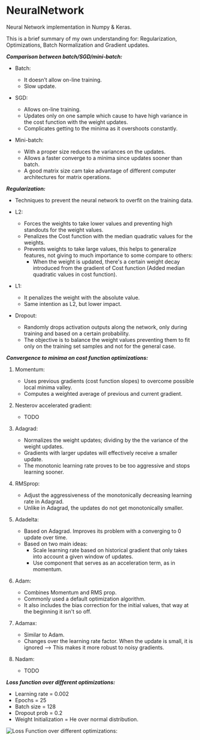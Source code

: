 # NeuralNetwork
Neural Network implementation in Numpy & Keras. 

This is a brief summary of my own understanding for: Regularization, Optimizations, Batch Normalization and Gradient updates.

_**Comparison between batch/SGD/mini-batch:**_
* Batch:
  * It doesn’t allow on-line training.
  * Slow update.

* SGD:
  * Allows on-line training.
  * Updates only on one sample which cause to have high variance in the cost function with the weight updates.
  * Complicates getting to the minima as it overshoots constantly.

* Mini-batch:
  * With a proper size reduces the variances on the updates.
  * Allows a faster converge to a minima since updates sooner than batch.
  * A good matrix size cam take advantage of different computer architectures for matrix operations.

_**Regularization:**_
* Techniques to prevent the neural network to overfit on the training data.
* L2:
  * Forces the weights to take lower values and preventing high standouts for the weight values.
  * Penalizes the Cost function with the median quadratic values for the weights.
  * Prevents weights to take large values, this helps to generalize features, not giving to much importance to some compare to others:
    * When the weight is updated, there's a certain weight decay introduced from the gradient of Cost function (Added median quadratic values in cost function).

* L1:
  * It penalizes the weight with the absolute value.
  * Same intention as L2, but lower impact.

* Dropout:
  * Randomly drops activation outputs along the network, only during training and based on a certain probability.
  * The objective is to balance the weight values preventing them to fit only on the training set samples and not for the general case.


_**Convergence to minima on cost function optimizations:**_
1. Momentum:
    * Uses previous gradients (cost function slopes) to overcome possible local minima valley.
    * Computes a weighted average of previous and current gradient.

2. Nesterov accelerated gradient:
    * TODO

3. Adagrad:
    * Normalizes the weight updates; dividing by the the variance of the weight updates.
    * Gradients with larger updates will effectively receive a smaller update.
    * The monotonic learning rate proves to be too aggressive and stops learning sooner.

4. RMSprop:
    * Adjust the aggressiveness of the monotonically decreasing learning rate in Adagrad.
    * Unlike in Adagrad, the updates do not get monotonically smaller.

5. Adadelta:
    * Based on Adagrad. Improves its problem with a converging to 0 update over time.
    * Based on two main ideas:
      * Scale learning rate based on historical gradient that only takes into account a given window of updates.
      * Use component that serves as an acceleration term, as in momentum.

6. Adam:
    * Combines Momentum and RMS prop.
    * Commonly used a default optimization algorithm.
    * It also includes the bias correction for the initial values, that way at the beginning it isn't so off.

7. Adamax:
    * Similar to Adam.
    * Changes over the learning rate factor. When the update is small, it is ignored --> This makes it more robust to noisy gradients.

8. Nadam:
    * TODO

_**Loss function over different optimizations:**_
* Learning rate = 0.002
* Epochs = 25
* Batch size = 128
* Dropout prob = 0.2
* Weight Initialization = He over normal distribution.

![Loss Function over different optimizations:](https://github.com/AdalbertoCq/NeuralNetwork/tree/master/Plots%20%26%20Docs/Optimization_plots.png)
